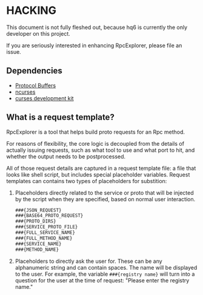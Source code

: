 # HACKING

This document is not fully fleshed out, because hq6 is currently the only
developer on this project.

If you are seriously interested in enhancing RpcExplorer, please file an issue.

## Dependencies
 * [Protocol Buffers](https://github.com/protocolbuffers/protobuf/blob/master/src/README.md)
 * [ncurses](https://ftp.gnu.org/pub/gnu/ncurses/)
 * [curses development kit](https://invisible-island.net/cdk/)

## What is a request template?

RpcExplorer is a tool that helps build proto requests for an Rpc method.

For reasons of flexibility, the core logic is decoupled from the details of
actually issuing requests, such as what tool to use and what port to hit, and
whether the output needs to be postprocessed.

All of those request details are captured in a request template file: a file
that looks like shell script, but includes special placeholder variables.
Request templates can contains two types of placeholders for substition:

1. Placeholders directly related to the service or proto that will be injected
   by the script when they are specified, based on normal user interaction.
    ```txt
    ###{JSON_REQUEST}
    ###{BASE64_PROTO_REQUEST}
    ###{PROTO_DIRS}
    ###{SERVICE_PROTO_FILE}
    ###{FULL_SERVICE_NAME}
    ###{FULL_METHOD_NAME}
    ###{SERVICE_NAME}
    ###{METHOD_NAME}
    ```
2. Placeholders to directly ask the user for. These can be any alphanumeric
   string and can contain spaces. The name will be displayed to the user. For
   example, the variable `###{registry name}` will turn into a question for the
   user at the time of request: "Please enter the registry name."
